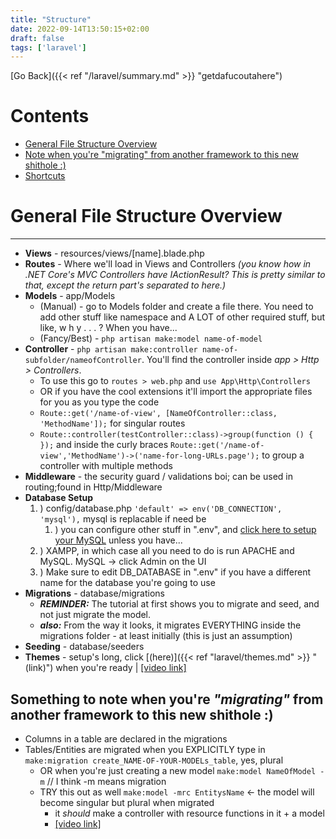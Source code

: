 ```yaml
---
title: "Structure"
date: 2022-09-14T13:50:15+02:00
draft: false
tags: ['laravel']
---
```


[Go Back]({{< ref "/laravel/summary.md" >}} "getdafucoutahere")

# Contents
* <a href="#overview">General File Structure Overview</a>
* <a href="#note">Note when you're "migrating" from another framework to this new shithole :)</a>
* <a href="#shortcuts">Shortcuts</a>

<div id="overview"></div>

# General File Structure Overview
---
* **Views** - resources/views/[name].blade.php
* **Routes** - Where we'll load in Views and Controllers *(you know how in .NET Core's MVC Controllers have IActionResult? This is pretty similar to that, except the return part's separated to here.)*
* **Models** - app/Models
  * (Manual) - go to Models folder and create a file there. You need to add other stuff like namespace and A LOT of other required stuff, but like, w h y . . . ? When you have...
  * (Fancy/Best) - ``php artisan make:model name-of-model``
* **Controller** - ``php artisan make:controller name-of-subfolder/nameofController``. You'll find the controller inside *app > Http > Controllers*. 
  * To use this go to `routes > web.php` and `use App\Http\Controllers`
  * OR if you have the cool extensions it'll import the appropriate files for you as you type the code
  * `Route::get('/name-of-view', [NameOfController::class, 'MethodName']);` for singular routes
  * `Route::controller(testController::class)->group(function () { });` and inside the curly braces `Route::get('/name-of-view','MethodName')->('name-for-long-URLs.page');` to group a controller with multiple methods
* **Middleware** - the security guard / validations boi; can be used in routing;found in Http/Middleware
* **Database Setup**
  1. ) config/database.php ``'default' => env('DB_CONNECTION', 'mysql'),`` mysql is replacable if need be
     1. ) you can configure other stuff in ".env", and [click here to setup your MySQL](https://youtu.be/MYyJ4PuL4pY?t=2754) unless you have...
  2. ) XAMPP, in which case all you need to do is run APACHE and MySQL. MySQL -> click Admin on the UI 
  3. ) Make sure to edit DB_DATABASE in ".env" if you have a different name for the database you're going to use
* **Migrations** - database/migrations 
  * ***REMINDER:*** The tutorial at first shows you to migrate and seed, and not just migrate the model.
  * ***also:*** From the way it looks, it migrates EVERYTHING inside the migrations folder - at least initially (this is just an assumption)
* **Seeding** - database/seeders
* **Themes** - setup's long, click [(here)]({{< ref "laravel/themes.md" >}} "(link)") when you're ready | <a href="https://youtu.be/MYyJ4PuL4pY?t=4318" target="_blank">[video link]</a>

<div id="note"></div>

## Something to note when you're *"migrating"* from another framework to this new shithole :)
* Columns in a table are declared in the migrations
* Tables/Entities are migrated when you EXPLICITLY type in `make:migration create_NAME-OF-YOUR-MODELs_table`, yes, plural
  * OR when you're just creating a new model `make:model NameOfModel -m` // I think -m means migration
  * TRY this out as well `make:model -mrc EntitysName` <- the model will become singular but plural when migrated
    * it *should* make a controller with resource functions in it + a model
    * <a href="https://youtu.be/2bz5eleBj98?t=3600" target="_blank">[video link]</a>
